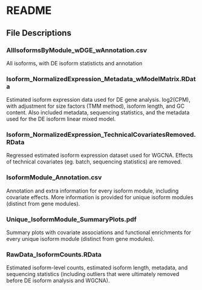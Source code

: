 # README

## File Descriptions

### AllIsoformsByModule_wDGE_wAnnotation.csv

All isoforms, with DE isoform statisticts and annotation


### Isoform_NormalizedExpression_Metadata_wModelMatrix.RData

Estimated isoform expression data used for DE gene analysis. log2(CPM), with adjustment for size factors (TMM method), isoform length, and GC content.
Also included metadata, sequencing statistics, and the metadata used for the DE isoform linear mixed model.


### Isoform_NormalizedExpression_TechnicalCovariatesRemoved.RData

Regressed estimated isoform expression dataset used for WGCNA. Effects of technical covariates (eg. batch, sequencing statistics) are removed.


### IsoformModule_Annotation.csv

Annotation and extra information for every isoform module, including covariate effects.
More information is provided for unique isoform modules (distinct from gene modules).


### Unique_IsoformModule_SummaryPlots.pdf

Summary plots with covariate associations and functional enrichments for every unique isoform module (distinct from gene modules).


### RawData_IsoformCounts.RData

Estimated isoform-level counts, estimated isoform length, metadata, and sequencing statistics (including outliers that were ultimately removed before DE isoform analysis and WGCNA).
